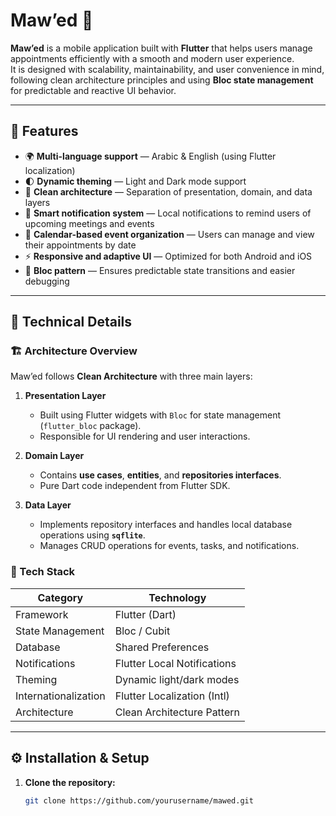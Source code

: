 # Maw’ed 📅

**Maw’ed** is a mobile application built with **Flutter** that helps users manage appointments efficiently with a smooth and modern user experience.  
It is designed with scalability, maintainability, and user convenience in mind, following clean architecture principles and using **Bloc state management** for predictable and reactive UI behavior.

---

## 🚀 Features

- 🌍 **Multi-language support** — Arabic & English (using Flutter localization)
- 🌓 **Dynamic theming** — Light and Dark mode support
- 🧱 **Clean architecture** — Separation of presentation, domain, and data layers
- 🔔 **Smart notification system** — Local notifications to remind users of upcoming meetings and events
- 📅 **Calendar-based event organization** — Users can manage and view their appointments by date
- ⚡ **Responsive and adaptive UI** — Optimized for both Android and iOS
- 🧩 **Bloc pattern** — Ensures predictable state transitions and easier debugging

---

## 🧠 Technical Details

### 🏗 Architecture Overview
Maw’ed follows **Clean Architecture** with three main layers:
1. **Presentation Layer**  
   - Built using Flutter widgets with `Bloc` for state management (`flutter_bloc` package).  
   - Responsible for UI rendering and user interactions.

2. **Domain Layer**  
   - Contains **use cases**, **entities**, and **repositories interfaces**.  
   - Pure Dart code independent from Flutter SDK.

3. **Data Layer**  
   - Implements repository interfaces and handles local database operations using **`sqflite`**.  
   - Manages CRUD operations for events, tasks, and notifications.

### 🧰 Tech Stack

| Category | Technology |
|-----------|-------------|
| Framework | Flutter (Dart) |
| State Management | Bloc / Cubit |
| Database | Shared Preferences |
| Notifications | Flutter Local Notifications |
| Theming | Dynamic light/dark modes |
| Internationalization | Flutter Localization (Intl) |
| Architecture | Clean Architecture Pattern |

---

## ⚙️ Installation & Setup

1. **Clone the repository:**
   ```bash
   git clone https://github.com/yourusername/mawed.git
